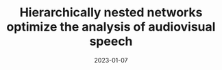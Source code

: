 ---
title: "Hierarchically nested networks optimize the analysis of audiovisual speech"
collection: publications
permalink: /publication/2023_hierarchically-nested-networks-optimize-the-analys
date: 2023-01-07
year: 2023
venue: 'iScience'
authors: 'Chalas N, Omigie D, Poeppel D, van Wassenhove V'
number: '206'
citation: 'Chalas N, Omigie D, Poeppel D, van Wassenhove V (2023). Hierarchically nested networks optimize the analysis of audiovisual speech. iScience.'
category: 'article'
---